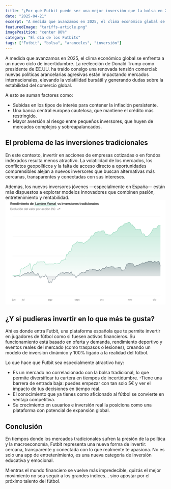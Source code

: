 ```yaml
---
title: "¿Por qué Futbit puede ser una mejor inversión que la bolsa en 2025"
date: "2025-04-21"
excerpt: "A medida que avanzamos en 2025, el clima económico global se enfrenta a un nuevo ciclo de incertidumbre."
featuredImage: "tariffs-article.png"
imagePosition: "center 80%"
category: "El día de los Futbits"
tags: ["Futbit", "bolsa", "aranceles", "inversión"]
---
```


A medida que avanzamos en 2025, el clima económico global se enfrenta a un nuevo ciclo de incertidumbre. La reelección de Donald Trump como presidente de EE.UU. ha traído consigo una renovada tensión comercial: nuevas políticas arancelarias agresivas están impactando mercados internacionales, elevando la volatilidad bursátil y generando dudas sobre la estabilidad del comercio global.

A esto se suman factores como:

- Subidas en los tipos de interés para contener la inflación persistente.
- Una banca central europea cautelosa, que mantiene el crédito más restringido.
- Mayor aversión al riesgo entre pequeños inversores, que huyen de mercados complejos y sobreapalancados.

## El problema de las inversiones tradicionales

<div class="md:flex gap-8">

En este contexto, invertir en acciones de empresas cotizadas o en fondos indexados resulta menos atractivo. La volatilidad de los mercados, los conflictos geopolíticos y la falta de acceso directo a oportunidades comprensibles alejan a nuevos inversores que buscan alternativas más cercanas, transparentes y conectadas con sus intereses.

Además, los nuevos inversores jóvenes —especialmente en España— están más dispuestos a explorar modelos innovadores que combinen pasión, entretenimiento y rentabilidad.
<img
  className="w-full rounded-lg"
  src="/images/lamine-growth.png"
  />

</div>

## ¿Y si pudieras invertir en lo que más te gusta?

<div class="md:flex gap-8">
Ahí es donde entra Futbit, una plataforma española que te permite invertir en jugadores de fútbol como si fuesen activos financieros. Su funcionamiento está basado en oferta y demanda, rendimiento deportivo y eventos reales del mercado (como traspasos o lesiones), creando un modelo de inversión dinámico y 100% ligado a la realidad del fútbol.

Lo que hace que Futbit sea especialmente atractivo hoy:

- Es un mercado no correlacionado con la bolsa tradicional, lo que permite diversificar tu cartera en tiempos de incertidumbre.
  -Tiene una barrera de entrada baja: puedes empezar con tan solo 5€ y ver el impacto de tus decisiones en tiempo real.
- El conocimiento que ya tienes como aficionado al fútbol se convierte en ventaja competitiva.
- Su crecimiento en usuarios e inversión real la posiciona como una plataforma con potencial de expansión global.

</div>

## Conclusión

En tiempos donde los mercados tradicionales sufren la presión de la política y la macroeconomía, Futbit representa una nueva forma de invertir: cercana, transparente y conectada con lo que realmente te apasiona. No es solo una app de entretenimiento, es una nueva categoría de inversión educativa y emocional.

Mientras el mundo financiero se vuelve más impredecible, quizás el mejor movimiento no sea seguir a los grandes índices… sino apostar por el próximo talento del fútbol.
